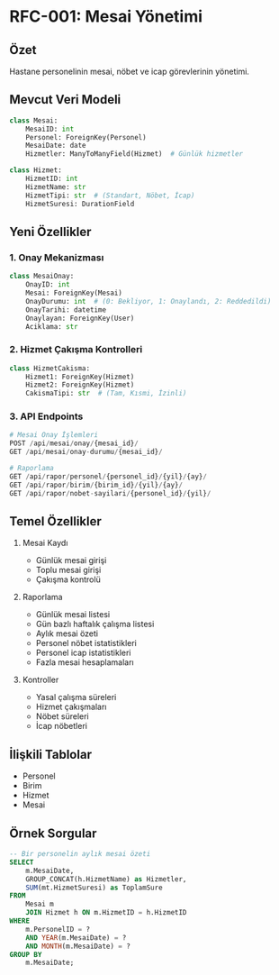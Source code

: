 # RFC-001: Mesai Yönetimi

## Özet
Hastane personelinin mesai, nöbet ve icap görevlerinin yönetimi.

## Mevcut Veri Modeli
```python
class Mesai:
    MesaiID: int
    Personel: ForeignKey(Personel)
    MesaiDate: date
    Hizmetler: ManyToManyField(Hizmet)  # Günlük hizmetler

class Hizmet:
    HizmetID: int
    HizmetName: str
    HizmetTipi: str  # (Standart, Nöbet, İcap)
    HizmetSuresi: DurationField
```

## Yeni Özellikler

### 1. Onay Mekanizması
```python
class MesaiOnay:
    OnayID: int
    Mesai: ForeignKey(Mesai)
    OnayDurumu: int  # (0: Bekliyor, 1: Onaylandı, 2: Reddedildi)
    OnayTarihi: datetime
    Onaylayan: ForeignKey(User)
    Aciklama: str
```

### 2. Hizmet Çakışma Kontrolleri
```python
class HizmetCakisma:
    Hizmet1: ForeignKey(Hizmet)
    Hizmet2: ForeignKey(Hizmet)
    CakismaTipi: str  # (Tam, Kısmi, İzinli)
```

### 3. API Endpoints
```python
# Mesai Onay İşlemleri
POST /api/mesai/onay/{mesai_id}/
GET /api/mesai/onay-durumu/{mesai_id}/

# Raporlama
GET /api/rapor/personel/{personel_id}/{yil}/{ay}/
GET /api/rapor/birim/{birim_id}/{yil}/{ay}/
GET /api/rapor/nobet-sayilari/{personel_id}/{yil}/
```

## Temel Özellikler
1. Mesai Kaydı
   - Günlük mesai girişi
   - Toplu mesai girişi
   - Çakışma kontrolü

2. Raporlama
   - Günlük mesai listesi
   - Gün bazlı haftalık çalışma listesi
   - Aylık mesai özeti
   - Personel nöbet istatistikleri
   - Personel icap istatistikleri
   - Fazla mesai hesaplamaları

3. Kontroller
   - Yasal çalışma süreleri
   - Hizmet çakışmaları
   - Nöbet süreleri
   - İcap nöbetleri

## İlişkili Tablolar
- Personel
- Birim
- Hizmet
- Mesai

## Örnek Sorgular
```sql
-- Bir personelin aylık mesai özeti
SELECT 
    m.MesaiDate,
    GROUP_CONCAT(h.HizmetName) as Hizmetler,
    SUM(mt.HizmetSuresi) as ToplamSure
FROM 
    Mesai m
    JOIN Hizmet h ON m.HizmetID = h.HizmetID
WHERE 
    m.PersonelID = ? 
    AND YEAR(m.MesaiDate) = ? 
    AND MONTH(m.MesaiDate) = ?
GROUP BY 
    m.MesaiDate;
```
